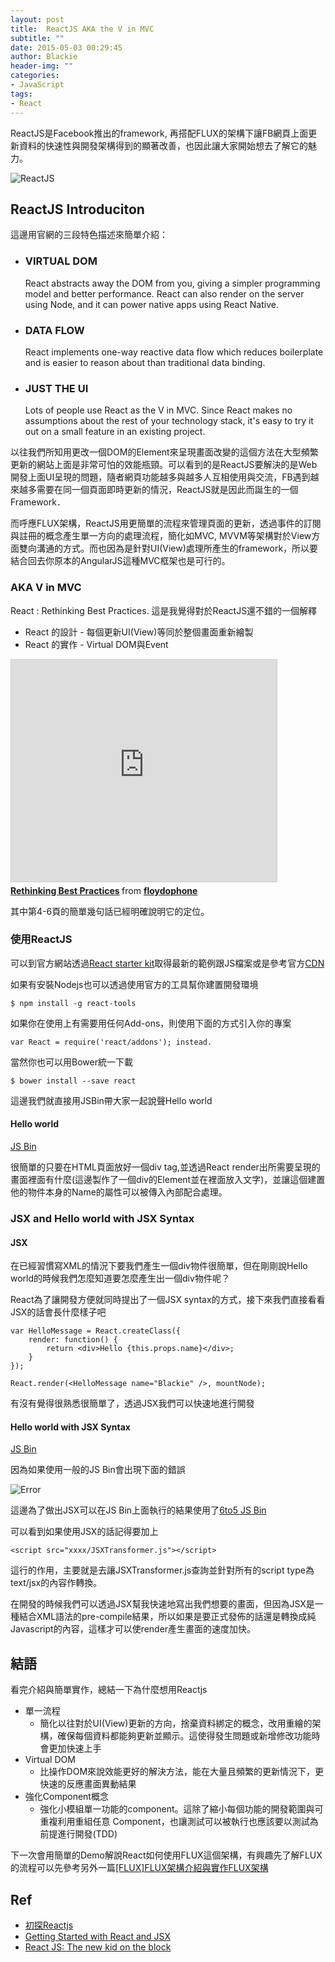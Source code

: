 ```yaml
---
layout: post
title:  ReactJS AKA the V in MVC
subtitle: ""
date: 2015-05-03 00:29:45
author: Blackie
header-img: ""
categories:
- JavaScript
tags:
- React
---
```


ReactJS是Facebook推出的framework, 再搭配FLUX的架構下讓FB網頁上面更新資料的快速性與開發架構得到的顯著改善，也因此讓大家開始想去了解它的魅力。

<!-- More -->

![ReactJS](https://dl.dropboxusercontent.com/u/20925528/%E6%8A%80%E8%A1%93Blog/blogs/FLUX%2BReactJS/02/ReactJS.png)

## ReactJS Introduciton
這邊用官網的三段特色描述來簡單介紹：

- ### VIRTUAL DOM

	React abstracts away the DOM from you, giving a simpler programming model and better performance. React can also render on the server using Node, and it can power native apps using React Native.

- ### DATA FLOW

	React implements one-way reactive data flow which reduces boilerplate and is easier to reason about than traditional data binding.

- ### JUST THE UI

	Lots of people use React as the V in MVC. Since React makes no assumptions about the rest of your technology stack, it's easy to try it out on a small feature in an existing project.

以往我們所知用更改一個DOM的Element來呈現畫面改變的這個方法在大型頻繁更新的網站上面是非常可怕的效能瓶頸。可以看到的是ReactJS要解決的是Web開發上面UI呈現的問題，隨者網頁功能越多與越多人互相使用與交流，FB遇到越來越多需要在同一個頁面即時更新的情況，ReactJS就是因此而誕生的一個Framework．

而呼應FLUX架構，ReactJS用更簡單的流程來管理頁面的更新，透過事件的訂閱與註冊的概念產生單一方向的處理流程，簡化如MVC, MVVM等架構對於View方面雙向溝通的方式。而也因為是針對UI(View)處理所產生的framework，所以要結合回去你原本的AngularJS這種MVC框架也是可行的。

### AKA V in MVC

React : Rethinking Best Practices. 這是我覺得對於ReactJS還不錯的一個解釋

- React 的設計 - 每個更新UI(View)等同於整個畫面重新繪製
- React 的實作 - Virtual DOM與Event

<iframe src="http://www.slideshare.net/slideshow/embed_code/key/9yHWlcJx1bWShG" width="425" height="355" frameborder="0" marginwidth="0" marginheight="0" scrolling="no" style="border:1px solid #CCC; border-width:1px; margin-bottom:5px; max-width: 100%;" allowfullscreen> </iframe> <div style="margin-bottom:5px"> <strong> <a href="http://www.slideshare.net/floydophone/react-preso-v2" title="Rethinking Best Practices" target="_blank">Rethinking Best Practices</a> </strong> from <strong><a href="http://www.slideshare.net/floydophone" target="_blank">floydophone</a></strong> </div>

其中第4-6頁的簡單幾句話已經明確說明它的定位。

### 使用ReactJS

可以到官方網站透過[React starter kit](http://facebook.github.io/react/docs/getting-started.html)取得最新的範例跟JS檔案或是參考官方[CDN](https://cdnjs.com/libraries/react/)

如果有安裝Nodejs也可以透過使用官方的工具幫你建置開發環境

	$ npm install -g react-tools

如果你在使用上有需要用任何Add-ons，則使用下面的方式引入你的專案

	var React = require('react/addons'); instead.

當然你也可以用Bower統一下載

	$ bower install --save react

這邊我們就直接用JSBin帶大家一起說聲Hello world

#### Hello world

<a class="jsbin-embed" href="http://jsbin.com/kixotojavo/2/embed?html,js,output">JS Bin</a><script src="http://static.jsbin.com/js/embed.js"></script>

很簡單的只要在HTML頁面放好一個div tag,並透過React render出所需要呈現的畫面裡面有什麼(這邊製作了一個div的Element並在裡面放入文字)，並讓這個建置他的物件本身的Name的屬性可以被傳入內部配合處理。

### JSX and Hello world with JSX Syntax

#### JSX

在已經習慣寫XML的情況下要我們產生一個div物件很簡單，但在剛剛說Hello world的時候我們怎麼知道要怎麼產生出一個div物件呢？

React為了讓開發方便就同時提出了一個JSX syntax的方式，接下來我們直接看看JSX的話會長什麼樣子吧

	var HelloMessage = React.createClass({
  		render: function() {
    		return <div>Hello {this.props.name}</div>;
  		}
	});

	React.render(<HelloMessage name="Blackie" />, mountNode);

有沒有覺得很熟悉很簡單了，透過JSX我們可以快速地進行開發

#### Hello world with JSX Syntax

<a class="jsbin-embed" href="http://jsbin.com/zezebu/3/embed?html,js,output">JS Bin</a><script src="http://static.jsbin.com/js/embed.js"></script>

因為如果使用一般的JS Bin會出現下面的錯誤

![Error](https://dl.dropboxusercontent.com/u/20925528/%E6%8A%80%E8%A1%93Blog/blogs/FLUX%2BReactJS/02/JS%20Bin%20Error.png)

這邊為了做出JSX可以在JS Bin上面執行的結果使用了[6to5 JS Bin](http://react.rocks/example/6to5_JSBin)

可以看到如果使用JSX的話記得要加上

	<script src="xxxx/JSXTransformer.js"></script>

這行的作用，主要就是去讓JSXTransformer.js查詢並針對所有的script type為text/jsx的內容作轉換。

在開發的時候我們可以透過JSX幫我快速地寫出我們想要的畫面，但因為JSX是一種結合XML語法的pre-compile結果，所以如果是要正式發佈的話還是轉換成純Javascript的內容，這樣才可以使render產生畫面的速度加快。


## 結語

看完介紹與簡單實作，總結一下為什麼想用Reactjs

- 單一流程
	- 簡化以往對於UI(View)更新的方向，捨棄資料綁定的概念，改用重繪的架構，確保每個資料都能夠更新並顯示。這使得發生問題或新增修改功能時會更加快速上手
- Virtual DOM
	- 比操作DOM來說效能更好的解決方法，能在大量且頻繁的更新情況下，更快速的反應畫面異動結果
- 強化Component概念
	- 強化小模組單一功能的component。這除了縮小每個功能的開發範圍與可重複利用重組任意
	Component，也讓測試可以被執行也應該要以測試為前提進行開發(TDD)

下一次會用簡單的Demo解說React如何使用FLUX這個架構，有興趣先了解FLUX的流程可以先參考另外一篇[[FLUX]FLUX架構介紹與實作FLUX架構
](http://www.dotblogs.com.tw/blackie1019/archive/2015/04/14/151049.aspx)

## Ref

- [初探Reactjs](http://jamestw.logdown.com/posts/207346-a-preliminary-study-on-reactjs)
- [Getting Started with React and JSX](http://www.sitepoint.com/getting-started-react-jsx/)
- [React JS: The new kid on the block](http://www.tivix.com/blog/react-js-the-new-kid-on-the-block/)

